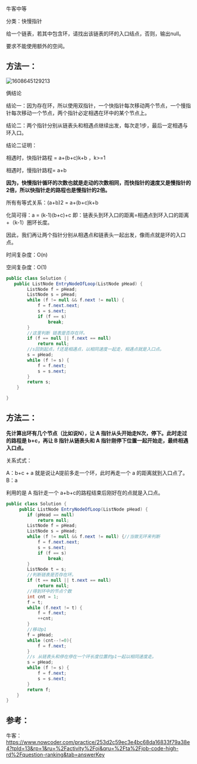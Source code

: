 牛客中等



分类：快慢指针



给一个链表，若其中包含环，请找出该链表的环的入口结点，否则，输出null。 

要求不能使用额外的空间。



## 方法一：



![1608645129213](F:/项目/Git-md/ZJW-Summary/assets/1608645129213.png)

俩结论

结论一：因为存在环，所以使用双指针，一个快指针每次移动两个节点，一个慢指针每次移动一个节点，两个指针必定相遇在环中的某个节点上。

结论二：两个指针分别从链表头和相遇点继续出发，每次走1步，最后一定相遇与环入口。



结论二证明：

相遇时，快指针路程 = a+(b+c)k+b	 ，k>=1 

相遇时，慢指针路程= a+b 



**因为，快慢指针循环的次数也就是走动的次数相同，而快指针的速度又是慢指针的2倍，所以快指针走的路程也是慢指针的2倍。** 

所有有等式关系：(a+b)2 = a+(b+c)k+b 

化简可得：a = (k-1)(b+c)+c  即：链表头到环入口的距离=相遇点到环入口的距离 +（k-1）圈环长度。 

因此，我们再让两个指针分别从相遇点和链表头一起出发，像雨点就是环的入口点。



时间复杂度：O(n)

空间复杂度：O(1)

```java
public class Solution {
   public ListNode EntryNodeOfLoop(ListNode pHead) {
        ListNode f = pHead;
        ListNode s = pHead;
        while (f != null && f.next != null) {
            f = f.next.next;
            s = s.next;
            if (f == s)
                break;
        }
        //这里判断 链表是否存在环。
        if (f == null || f.next == null)
            return null;
        //s回到起点，f还是相遇点，以相同速度一起走，相遇点就是入口点。
        s = pHead;
        while (f != s) {
            f = f.next;
            s = s.next;
        }
        return s;
    }

}
```



## 方法二：

**先计算出环有几个节点（比如说N），让 A 指针从头开始走N次，停下。此时走过的路程是 b+c，再让 B 指针从链表头和 A 指针刚停下位置一起开始走，最终相遇入口点。**

关系式式：

A：b+c + a	就是说让A提前多走一个环，此时再走一个 a 的距离就到入口点了。
B：a  

利用的是 A 指针走一个 a+b+c的路程结束后刚好在的点就是入口点。

````java
public class Solution {
	 public ListNode EntryNodeOfLoop(ListNode pHead) {
        if (pHead == null)
            return null;
        ListNode f = pHead;
        ListNode s = pHead;
        while (f != null && f.next != null) {//当做无环来判断
            f = f.next.next;
            s = s.next;
            if (f == s)
                break;
        }
        ListNode t = s;
        //判断链表是否存在环。
        if (t == null || t.next == null)
            return null;
        //得到环中的节点个数
        int cnt = 1;
        f = t;
        while (f.next != t) {
            f = f.next;
            ++cnt;
        }
        //移动p1
        f = pHead;
        while (cnt--!=0){
            f = f.next;
        }
        //s 从链表头和停在停在一个环长度位置的p1一起以相同速度走。
        s = pHead;
        while (f != s) {
            f = f.next;
            s = s.next;
        }
        return f;
    }
}
````

## 参考：

牛客：https://www.nowcoder.com/practice/253d2c59ec3e4bc68da16833f79a38e4?tpId=13&rp=1&ru=%2Factivity%2Foj&qru=%2Fta%2Fjob-code-high-rd%2Fquestion-ranking&tab=answerKey
